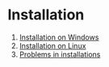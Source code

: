 Installation
============

1. [Installation on Windows](Installation-windows.md)
2. [Installation on Linux](Installation-linux.md)
3. [Problems in installations](Problems.md)

